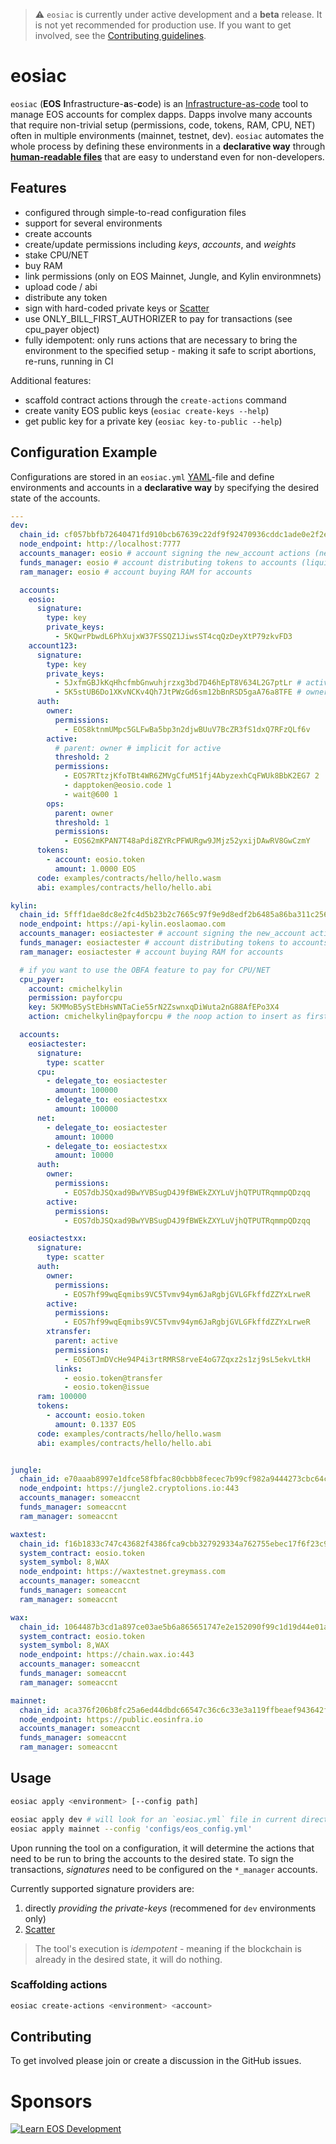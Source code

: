 > ⚠️ `eosiac` is currently under active development and a **beta** release. It is not yet recommended for production use. If you want to get involved, see the [Contributing guidelines](#contributing).

# eosiac


`eosiac` (**EOS** **I**nfrastructure-**a**s-**c**ode) is an [Infrastructure-as-code](https://en.wikipedia.org/wiki/Infrastructure_as_code) tool to manage EOS accounts for complex dapps.
Dapps involve many accounts that require non-trivial setup (permissions, code, tokens, RAM, CPU, NET) often in multiple environments (mainnet, testnet, dev).
`eosiac` automates the whole process by defining these environments in a **declarative way** through [**human-readable files**](#configuration-example) that are easy to understand even for non-developers.

## Features

* configured through simple-to-read configuration files
* support for several environments
* create accounts
* create/update permissions including _keys_, _accounts_, and _weights_
* stake CPU/NET
* buy RAM
* link permissions (only on EOS Mainnet, Jungle, and Kylin environmnets)
* upload code / abi
* distribute any token
* sign with hard-coded private keys or [Scatter](https://get-scatter.com)
* use ONLY_BILL_FIRST_AUTHORIZER to pay for transactions (see cpu_payer object)
* fully idempotent: only runs actions that are necessary to bring the environment to the specified setup - making it safe to script abortions, re-runs, running in CI

Additional features:
* scaffold contract actions through the `create-actions` command
* create vanity EOS public keys (`eosiac create-keys --help`)
* get public key for a private key (`eosiac key-to-public --help`)

## Configuration Example

Configurations are stored in an `eosiac.yml` [YAML](https://learnxinyminutes.com/docs/yaml/)-file and define environments and accounts in a **declarative way** by specifying the desired state of the accounts.

```yaml
---
dev:
  chain_id: cf057bbfb72640471fd910bcb67639c22df9f92470936cddc1ade0e2f2e7dc4f
  node_endpoint: http://localhost:7777
  accounts_manager: eosio # account signing the new_account actions (needed when creating the accounts for the first time)
  funds_manager: eosio # account distributing tokens to accounts (liquid ones but also for staking)
  ram_manager: eosio # account buying RAM for accounts

  accounts:
    eosio:
      signature:
        type: key
        private_keys:
          - 5KQwrPbwdL6PhXujxW37FSSQZ1JiwsST4cqQzDeyXtP79zkvFD3
    account123:
      signature:
        type: key
        private_keys:
          - 5JxfmGBJkKqHhcfmbGnwuhjrzxg3bd7D46hEpT8V634L2G7ptLr # active
          - 5K5stUB6Do1XKvNCKv4Qh7JtPWzGd6sm12bBnRSD5gaA76a8TFE # owner, for _updateauth_
      auth:
        owner:
          permissions:
            - EOS8ktnmUMpc5GLFwBa5bp3n2djwBUuV7BcZR3fS1dxQ7RFzQLf6v
        active:
          # parent: owner # implicit for active
          threshold: 2
          permissions:
            - EOS7RTtzjKfoTBt4WR6ZMVgCfuM51fj4AbyzexhCqFWUk8BbK2EG7 2
            - dapptoken@eosio.code 1
            - wait@600 1
        ops:
          parent: owner
          threshold: 1
          permissions:
            - EOS62mKPAN7T48aPdi8ZYRcPFWURgw9JMjz52yxijDAwRV8GwCzmY
      tokens:
        - account: eosio.token
          amount: 1.0000 EOS
      code: examples/contracts/hello/hello.wasm
      abi: examples/contracts/hello/hello.abi

kylin:
  chain_id: 5fff1dae8dc8e2fc4d5b23b2c7665c97f9e9d8edf2b6485a86ba311c25639191
  node_endpoint: https://api-kylin.eoslaomao.com
  accounts_manager: eosiactester # account signing the new_account actions (needed when creating the accounts for the first time)
  funds_manager: eosiactester # account distributing tokens to accounts (liquid ones but also for staking)
  ram_manager: eosiactester # account buying RAM for accounts

  # if you want to use the OBFA feature to pay for CPU/NET
  cpu_payer:
    account: cmichelkylin
    permission: payforcpu
    key: 5KMMoB5yStEbHsWNTaCie55rN2ZswnxqDiWuta2nG88AfEPo3X4
    action: cmichelkylin@payforcpu # the noop action to insert as first action of the tx

  accounts:
    eosiactester:
      signature:
        type: scatter
      cpu:
        - delegate_to: eosiactester
          amount: 100000
        - delegate_to: eosiactestxx
          amount: 100000
      net:
        - delegate_to: eosiactester
          amount: 10000
        - delegate_to: eosiactestxx
          amount: 10000
      auth:
        owner:
          permissions:
            - EOS7dbJSQxad9BwYVBSugD4J9fBWEkZXYLuVjhQTPUTRqmmpQDzqq
        active:
          permissions:
            - EOS7dbJSQxad9BwYVBSugD4J9fBWEkZXYLuVjhQTPUTRqmmpQDzqq

    eosiactestxx:
      signature:
        type: scatter
      auth:
        owner:
          permissions:
            - EOS7hf99wqEqmibs9VC5Tvmv94ym6JaRgbjGVLGFkffdZZYxLrweR
        active:
          permissions:
            - EOS7hf99wqEqmibs9VC5Tvmv94ym6JaRgbjGVLGFkffdZZYxLrweR
        xtransfer:
          parent: active
          permissions:
            - EOS6TJmDVcHe94P4i3rtRMRS8rveE4oG7Zqxz2s1zj9sL5ekvLtkH
          links:
            - eosio.token@transfer
            - eosio.token@issue
      ram: 100000
      tokens:
        - account: eosio.token
          amount: 0.1337 EOS
      code: examples/contracts/hello/hello.wasm
      abi: examples/contracts/hello/hello.abi


jungle:
  chain_id: e70aaab8997e1dfce58fbfac80cbbb8fecec7b99cf982a9444273cbc64c41473
  node_endpoint: https://jungle2.cryptolions.io:443
  accounts_manager: someaccnt
  funds_manager: someaccnt
  ram_manager: someaccnt

waxtest:
  chain_id: f16b1833c747c43682f4386fca9cbb327929334a762755ebec17f6f23c9b8a12
  system_contract: eosio.token
  system_symbol: 8,WAX
  node_endpoint: https://waxtestnet.greymass.com
  accounts_manager: someaccnt
  funds_manager: someaccnt
  ram_manager: someaccnt

wax:
  chain_id: 1064487b3cd1a897ce03ae5b6a865651747e2e152090f99c1d19d44e01aea5a4
  system_contract: eosio.token
  system_symbol: 8,WAX
  node_endpoint: https://chain.wax.io:443
  accounts_manager: someaccnt
  funds_manager: someaccnt
  ram_manager: someaccnt

mainnet:
  chain_id: aca376f206b8fc25a6ed44dbdc66547c36c6c33e3a119ffbeaef943642f0e906
  node_endpoint: https://public.eosinfra.io
  accounts_manager: someaccnt
  funds_manager: someaccnt
  ram_manager: someaccnt
```


## Usage

```bash
eosiac apply <environment> [--config path]

eosiac apply dev # will look for an `eosiac.yml` file in current directory
eosiac apply mainnet --config 'configs/eos_config.yml'
```

Upon running the tool on a configuration, it will determine the actions that need to be run to bring the accounts to the desired state.
To sign the transactions, _signatures_ need to be configured on the `*_manager` accounts.

Currently supported signature providers are:

1. directly _providing the private-keys_ (recommened for `dev` environments only) 
2. [Scatter](https://get-scatter.com)

> The tool's execution is _idempotent_ - meaning if the blockchain is already in the desired state, it will do nothing.

### Scaffolding actions

```bash
eosiac create-actions <environment> <account>
```

## Contributing

To get involved please join or create a discussion in the GitHub issues.

# Sponsors

[![Learn EOS Development](./.README/learneos.png)](https://learneos.dev)
